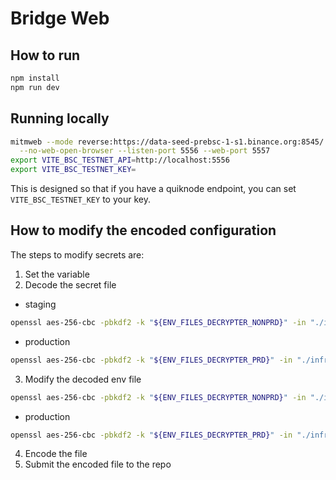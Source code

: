 <!-- trunk-ignore-all(markdownlint/MD029) -->

# Bridge Web

## How to run

```sh
npm install
npm run dev
```

## Running locally

```sh
mitmweb --mode reverse:https://data-seed-prebsc-1-s1.binance.org:8545/ \
  --no-web-open-browser --listen-port 5556 --web-port 5557
export VITE_BSC_TESTNET_API=http://localhost:5556
export VITE_BSC_TESTNET_KEY=
```

This is designed so that if you have a quiknode endpoint, you can set
`VITE_BSC_TESTNET_KEY` to your key.

## How to modify the encoded configuration

The steps to modify secrets are:

1. Set the variable
2. Decode the secret file

- staging

```sh
openssl aes-256-cbc -pbkdf2 -k "${ENV_FILES_DECRYPTER_NONPRD}" -in "./infra/environment/staging/.env.enc" -out "./infra/environment/staging/.env" -d
```

- production

```sh
openssl aes-256-cbc -pbkdf2 -k "${ENV_FILES_DECRYPTER_PRD}" -in "./infra/environment/production/.env.enc" -out "./infra/environment/production/.env" -d
```

3. Modify the decoded env file

```sh
openssl aes-256-cbc -pbkdf2 -k "${ENV_FILES_DECRYPTER_NONPRD}" -in "./infra/environment/staging/.env" -out "./infra/environment/staging/.env.enc"
```

- production

```sh
openssl aes-256-cbc -pbkdf2 -k "${ENV_FILES_DECRYPTER_PRD}" -in "./infra/environment/production/.env" -out "./infra/environment/production/.env.enc"
```

4. Encode the file
5. Submit the encoded file to the repo
